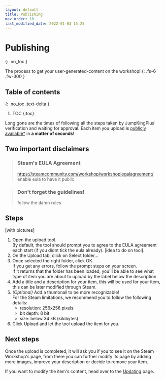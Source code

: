 ```yaml
---
layout: default
title: Publishing
nav_order: 10
last_modified_date: 2022-01-03 15:25
---
```


# Publishing
{: .no_toc }

The process to get your user-generated-content on the workshop!<!-- more -->
{: .fs-6 .fw-300 }

## Table of contents
{: .no_toc .text-delta }

1. TOC
{:toc}

Long gone are the times of following all the steps taken by JumpKingPlus' verification and waiting for approval. Each item you upload is [publicly available*](#eula-agreement) in <strong>a matter of seconds</strong>!

## Two important disclaimers
> ### Steam's EULA Agreement
> https://steamcommunity.com/workshop/workshoplegalagreement/
> enable eula to have it public

> ### Don't forget the guidelines!
> follow the damn rules

## Steps
[with pictures]

1. Open the upload tool.<br>By default, the tool should prompt you to agree to the EULA agreement each start (if you didnt tick the eula already). [idea to do on tool].
2. On the Upload tab, click on Select folder...
3. Once selected the right folder, click OK.<br>If you get any errors, follow the prompt steps on your screen.<br>If it returns that the folder has been loaded, you'll be able to see what type of item you are about to upload by the label below the description.
4. Add a title and a description for your item, this will be used for your item, this can be later modified through Steam.
5. *(Optional)* Add a thumbnail to be more recognizable!<br>For the Steam limitations, we recommend you to follow the following details:
   - resolution: 256x256 pixels
   - bit depth: 8 bit
   - size: below 34 kB (kilobytes)
6. Click Upload and let the tool upload the item for you.


## Next steps
Once the upload is completed, it will ask you if you to see it on the Steam Workshop's page, from there you can further modify its page by adding more images, improve your description or decide to remove your item.

If you want to modify the item's content, head over to the [Updating](/updating) page.